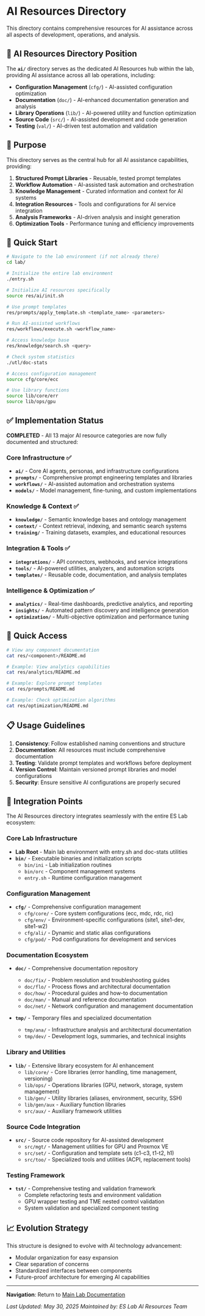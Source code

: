 # AI Resources Directory

This directory contains comprehensive resources for AI assistance across all aspects of development, operations, and analysis.

## 📍 AI Resources Directory Position

The **`ai/`** directory serves as the dedicated AI Resources hub within the lab, providing AI assistance across all lab operations, including:

- **Configuration Management** (`cfg/`) - AI-assisted configuration optimization
- **Documentation** (`doc/`) - AI-enhanced documentation generation and analysis  
- **Library Operations** (`lib/`) - AI-powered utility and function optimization
- **Source Code** (`src/`) - AI-assisted development and code generation
- **Testing** (`val/`) - AI-driven test automation and validation

## 🎯 Purpose

This directory serves as the central hub for all AI assistance capabilities, providing:

1. **Structured Prompt Libraries** - Reusable, tested prompt templates
2. **Workflow Automation** - AI-assisted task automation and orchestration
3. **Knowledge Management** - Curated information and context for AI systems
4. **Integration Resources** - Tools and configurations for AI service integration
5. **Analysis Frameworks** - AI-driven analysis and insight generation
6. **Optimization Tools** - Performance tuning and efficiency improvements

## 🚀 Quick Start

```bash
# Navigate to the lab environment (if not already there)
cd lab/

# Initialize the entire lab environment
./entry.sh

# Initialize AI resources specifically
source res/ai/init.sh

# Use prompt templates
res/prompts/apply_template.sh <template_name> <parameters>

# Run AI-assisted workflows
res/workflows/execute.sh <workflow_name>

# Access knowledge base
res/knowledge/search.sh <query>

# Check system statistics
./utl/doc-stats

# Access configuration management
source cfg/core/ecc

# Use library functions
source lib/core/err
source lib/ops/gpu
```

## ✅ Implementation Status

**COMPLETED** - All 13 major AI resource categories are now fully documented and structured:

### Core Infrastructure ✅
- **`ai/`** - Core AI agents, personas, and infrastructure configurations
- **`prompts/`** - Comprehensive prompt engineering templates and libraries
- **`workflows/`** - AI-assisted automation and orchestration systems
- **`models/`** - Model management, fine-tuning, and custom implementations

### Knowledge & Context ✅
- **`knowledge/`** - Semantic knowledge bases and ontology management
- **`context/`** - Context retrieval, indexing, and semantic search systems
- **`training/`** - Training datasets, examples, and educational resources

### Integration & Tools ✅
- **`integrations/`** - API connectors, webhooks, and service integrations
- **`tools/`** - AI-powered utilities, analyzers, and automation scripts
- **`templates/`** - Reusable code, documentation, and analysis templates

### Intelligence & Optimization ✅
- **`analytics/`** - Real-time dashboards, predictive analytics, and reporting
- **`insights/`** - Automated pattern discovery and intelligence generation
- **`optimization/`** - Multi-objective optimization and performance tuning

## 🚀 Quick Access

```bash
# View any component documentation
cat res/<component>/README.md

# Example: View analytics capabilities
cat res/analytics/README.md

# Example: Explore prompt templates
cat res/prompts/README.md

# Example: Check optimization algorithms
cat res/optimization/README.md
```

## 📋 Usage Guidelines

1. **Consistency**: Follow established naming conventions and structure
2. **Documentation**: All resources must include comprehensive documentation
3. **Testing**: Validate prompt templates and workflows before deployment
4. **Version Control**: Maintain versioned prompt libraries and model configurations
5. **Security**: Ensure sensitive AI configurations are properly secured

## 🔗 Integration Points

The AI Resources directory integrates seamlessly with the entire ES Lab ecosystem:

### Core Lab Infrastructure
- **Lab Root** - Main lab environment with entry.sh and doc-stats utilities
- **`bin/`** - Executable binaries and initialization scripts
  - `bin/ini` - Lab initialization routines
  - `bin/orc` - Component management systems
  - `entry.sh` - Runtime configuration management

### Configuration Management  
- **`cfg/`** - Comprehensive configuration management
  - `cfg/core/` - Core system configurations (ecc, mdc, rdc, ric)
  - `cfg/env/` - Environment-specific configurations (site1, site1-dev, site1-w2)
  - `cfg/ali/` - Dynamic and static alias configurations
  - `cfg/pod/` - Pod configurations for development and services

### Documentation Ecosystem
- **`doc/`** - Comprehensive documentation repository
  - `doc/fix/` - Problem resolution and troubleshooting guides
  - `doc/flo/` - Process flows and architectural documentation
  - `doc/how/` - Procedural guides and how-to documentation
  - `doc/man/` - Manual and reference documentation
  - `doc/net/` - Network configuration and management documentation

- **`tmp/`** - Temporary files and specialized documentation
  - `tmp/ana/` - Infrastructure analysis and architectural documentation  
  - `tmp/dev/` - Development logs, summaries, and technical insights

### Library and Utilities
- **`lib/`** - Extensive library ecosystem for AI enhancement
  - `lib/core/` - Core libraries (error handling, time management, versioning)
  - `lib/ops/` - Operations libraries (GPU, network, storage, system management)
  - `lib/gen/` - Utility libraries (aliases, environment, security, SSH)
  - `lib/gen/aux` - Auxiliary function libraries
  - `src/aux/` - Auxiliary framework utilities

### Source Code Integration
- **`src/`** - Source code repository for AI-assisted development
  - `src/mgt/` - Management utilities for GPU and Proxmox VE
  - `src/set/` - Configuration and template sets (c1-c3, t1-t2, h1)
  - `src/too/` - Specialized tools and utilities (ACPI, replacement tools)

### Testing Framework
- **`tst/`** - Comprehensive testing and validation framework
  - Complete refactoring tests and environment validation
  - GPU wrapper testing and TME nested control validation  
  - System validation and specialized component testing

## 📈 Evolution Strategy

This structure is designed to evolve with AI technology advancement:
- Modular organization for easy expansion
- Clear separation of concerns
- Standardized interfaces between components
- Future-proof architecture for emerging AI capabilities

---

**Navigation**: Return to [Main Lab Documentation](../README.md)

*Last Updated: May 30, 2025*
*Maintained by: ES Lab AI Resources Team*

